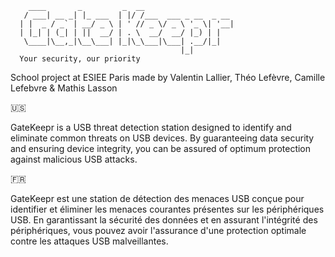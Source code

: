 
```
    ____       _         _  __                    
   / ___| __ _| |_ ___  | |/ /___  ___ _ __  _ __ 
  | |  _ / _` | __/ _ \ | ' // _ \/ _ \ '_ \| '__|
  | |_| | (_| | ||  __/ | . \  __/  __/ |_) | |   
   \____|\__,_|\__\___| |_|\_\___|\___| .__/|_|   
                                      |_|         
  Your security, our priority  
```

School project at ESIEE Paris made by Valentin Lallier, Théo Lefèvre, Camille Lefebvre & Mathis Lasson


:us:

GateKeepr is a USB threat detection station designed to identify and eliminate common threats on USB devices. By guaranteeing data security and ensuring device integrity, you can be assured of optimum protection against malicious USB attacks.


:fr:

GateKeepr est une station de détection des menaces USB conçue pour identifier et éliminer les menaces courantes présentes sur les périphériques USB. En garantissant la sécurité des données et en assurant l'intégrité des périphériques, vous pouvez avoir l'assurance d'une protection optimale contre les attaques USB malveillantes. 





